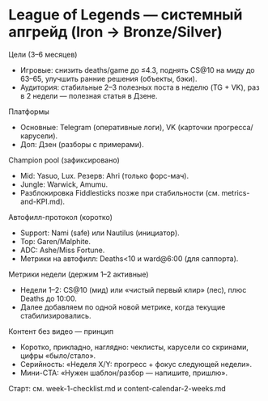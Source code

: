 # League of Legends — системный апгрейд (Iron → Bronze/Silver)

Цели (3–6 месяцев)
- Игровые: снизить deaths/game до ≤4.3, поднять CS@10 на миду до 63–65, улучшить ранние решения (объекты, бэки).
- Аудитория: стабильные 2–3 полезных поста в неделю (TG + VK), раз в 2 недели — полезная статья в Дзене.

Платформы
- Основные: Telegram (оперативные логи), VK (карточки прогресса/карусели).
- Доп: Дзен (разборы с примерами).

Champion pool (зафиксировано)
- Mid: Yasuo, Lux. Резерв: Ahri (только форс-мач).
- Jungle: Warwick, Amumu.
- Разблокировка Fiddlesticks позже при стабильности (см. metrics-and-KPI.md).

Автофилл-протокол (коротко)
- Support: Nami (safe) или Nautilus (инициатор).
- Top: Garen/Malphite.
- ADC: Ashe/Miss Fortune.
- Метрики на автофилл: Deaths<10 и ward@6:00 (для саппорта).

Метрики недели (держим 1–2 активные)
- Недели 1–2: CS@10 (мид) или «чистый первый клир» (лес), плюс Deaths до 10:00.
- Далее добавляем по одной новой метрике, когда текущие стабилизировались.

Контент без видео — принцип
- Коротко, прикладно, наглядно: чеклисты, карусели со скринами, цифры «было/стало».
- Серийность: «Неделя X/Y: прогресс + фокус следующей недели».
- Мини-CTA: «Нужен шаблон/разбор — напишите, пришлю».

Старт: см. week-1-checklist.md и content-calendar-2-weeks.md